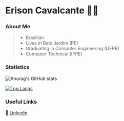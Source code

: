 # Erison Cavalcante :man_technologist:

### About Me

> - Brazilian
> - Lives in Belo Jardim (PE)
> - Graduating in Computer Engineering (UFPB)
> - Computer Technical (IFPE)




### Statistics

![Anurag's GitHub stats](https://github-readme-stats.vercel.app/api?username=erison7596&show_icons=true&theme=tokyonight&count_private=true&include_all_commits=true)

[![Top Langs](https://github-readme-stats.vercel.app/api/top-langs/?username=erison7596&layout=compact)](https://github.com/anuraghazra/github-readme-stats) <br>


### Useful Links


:link: [Linkedin](https://www.linkedin.com/in/erison-cavalcante-9402a714a/) <br>
